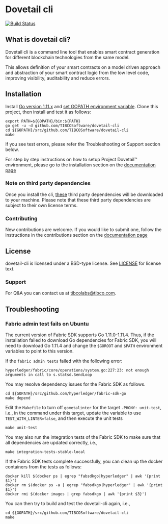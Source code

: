 # Dovetail cli

[![Build Status](https://travis-ci.org/TIBCOSoftware/dovetail-cli.svg?branch=master)](https://travis-ci.org/TIBCOSoftware/dovetail-cli)

## What is dovetail cli?

Dovetail cli is a command line tool that enables smart contract generation for different blockchain technologies from the same model.

This allows definition of your smart contracts on a model driven approach and abstraction of your smart contract logic from the low level code, improving visibility, auditability and reduce errors.

## Installation

Install [Go version 1.11.x](https://golang.org/doc/install) and [set GOPATH environment variable](https://golang.org/doc/code.html#GOPATH).  Clone this project, then install and test it as follows:
```
export PATH=${GOPATH}/bin:${PATH}
go get -u -d github.com/TIBCOSoftware/dovetail-cli
cd ${GOPATH}/src/github.com/TIBCOSoftware/dovetail-cli
make
```
If you see test errors, please refer the Troubleshooting or Support section below.

For step by step instructions on how to setup Project Dovetail™ environment, please go to the installation section on the [documentation page](https://tibcosoftware.github.io/dovetail/getting-started/getting-started-cli/)

### Note on third party dependencies

Once you install the cli, [these](./go.sum) third party dependencies will be downloaded to your machine. Please note that these third party dependencies are subject to their own license terms.

### Contributing

New contributions are welcome. If you would like to submit one, follow the instructions in the contributions section on the [documentation page](https://tibcosoftware.github.io/dovetail/contributing/contributing/)

## License
dovetail-cli is licensed under a BSD-type license. See [LICENSE](https://github.com/TIBCOSoftware/dovetail-cli/blob/master/LICENSE) for license text.

### Support
For Q&A you can contact us at tibcolabs@tibco.com.

## Troubleshooting

### Fabric admin test fails on Ubuntu

The current version of Fabric SDK supports Go 1.11.0-1.11.4. Thus, if the installation failed to download Go dependencies for Fabric SDK, you will need to download Go 1.11.4 and change the `$GOROOT` and `$PATH` environment variables to point to this version.

If the `fabric admin tests` failed with the following error:
```
hyperledger/fabric/core/operations/system.go:227:23: not enough arguments in call to s.statsd.SendLoop
```
You may resolve dependency issues for the Fabric SDK as follows.
```
cd ${GOPATH}/src/github.com/hyperledger/fabric-sdk-go
make depend
```
Edit the `Makefile` to turn off `gometalinter` for the target `.PHONY: unit-test`, i.e., in the command under this target, update the variable to use `TEST_WITH_LINTER=false`, and then execute the unit tests
```
make unit-test
```
You may also run the integration tests of the Fabric SDK to make sure that all dependencies are updated correctly, i.e.,
```
make integration-tests-stable-local
```
If the Fabric SDK tests complete successfully, you can clean up the docker containers from the tests as follows:
```
docker kill $(docker ps | egrep "fabsdkgo|hyperledger" | awk '{print $1}')
docker rm $(docker ps -a | egrep "fabsdkgo|hyperledger" | awk '{print $1}')
docker rmi $(docker images | grep fabsdkgo | awk '{print $3}')
```
You can then try to build and test the dovetail-cli again, i.e.,
```
cd ${GOPATH}/src/github.com/TIBCOSoftware/dovetail-cli
make
```